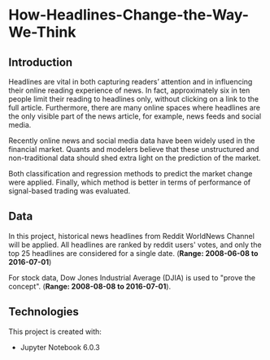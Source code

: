 # How-Headlines-Change-the-Way-We-Think

## Introduction
Headlines are vital in both capturing readers’ attention and
in influencing their online reading experience of news. In
fact, approximately six in ten people limit their reading to
headlines only, without clicking on a link to the full article. Furthermore, there are many online
spaces where headlines are the only visible part of the news
article, for example, news feeds and social media.

Recently online news and social media data have been widely used in the financial market. Quants and modelers believe that these unstructured and non-traditional data should shed extra light on the prediction of the market. 

Both classification and regression methods to predict the market change were applied. Finally, which method is better in terms of performance of signal-based trading was evaluated.  

## Data
In this project,  historical news headlines from Reddit WorldNews Channel will be applied. All headlines are ranked by reddit users' votes, and only the top 25 headlines are considered for a single date. (**Range: 2008-06-08 to 2016-07-01**)

For stock data,  Dow Jones Industrial Average (DJIA) is used to "prove the concept". (**Range: 2008-08-08 to 2016-07-01**). 

## Technologies
This project is created with:
* Jupyter Notebook 6.0.3
